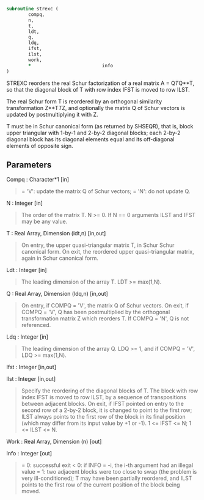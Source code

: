 ```fortran
subroutine strexc (
		compq,
		n,
		t,
		ldt,
		q,
		ldq,
		ifst,
		ilst,
		work,
		*                          info
)
```

 STREXC reorders the real Schur factorization of a real matrix
 A = Q*T*Q**T, so that the diagonal block of T with row index IFST is
 moved to row ILST.

 The real Schur form T is reordered by an orthogonal similarity
 transformation Z**T*T*Z, and optionally the matrix Q of Schur vectors
 is updated by postmultiplying it with Z.

 T must be in Schur canonical form (as returned by SHSEQR), that is,
 block upper triangular with 1-by-1 and 2-by-2 diagonal blocks; each
 2-by-2 diagonal block has its diagonal elements equal and its
 off-diagonal elements of opposite sign.

## Parameters
Compq : Character*1 [in]
> = 'V':  update the matrix Q of Schur vectors;
> = 'N':  do not update Q.

N : Integer [in]
> The order of the matrix T. N >= 0.
> If N == 0 arguments ILST and IFST may be any value.

T : Real Array, Dimension (ldt,n) [in,out]
> On entry, the upper quasi-triangular matrix T, in Schur
> Schur canonical form.
> On exit, the reordered upper quasi-triangular matrix, again
> in Schur canonical form.

Ldt : Integer [in]
> The leading dimension of the array T. LDT >= max(1,N).

Q : Real Array, Dimension (ldq,n) [in,out]
> On entry, if COMPQ = 'V', the matrix Q of Schur vectors.
> On exit, if COMPQ = 'V', Q has been postmultiplied by the
> orthogonal transformation matrix Z which reorders T.
> If COMPQ = 'N', Q is not referenced.

Ldq : Integer [in]
> The leading dimension of the array Q.  LDQ >= 1, and if
> COMPQ = 'V', LDQ >= max(1,N).

Ifst : Integer [in,out]

Ilst : Integer [in,out]
> Specify the reordering of the diagonal blocks of T.
> The block with row index IFST is moved to row ILST, by a
> sequence of transpositions between adjacent blocks.
> On exit, if IFST pointed on entry to the second row of a
> 2-by-2 block, it is changed to point to the first row; ILST
> always points to the first row of the block in its final
> position (which may differ from its input value by +1 or -1).
> 1 <= IFST <= N; 1 <= ILST <= N.

Work : Real Array, Dimension (n) [out]

Info : Integer [out]
> = 0:  successful exit
> < 0:  if INFO = -i, the i-th argument had an illegal value
> = 1:  two adjacent blocks were too close to swap (the problem
> is very ill-conditioned); T may have been partially
> reordered, and ILST points to the first row of the
> current position of the block being moved.

